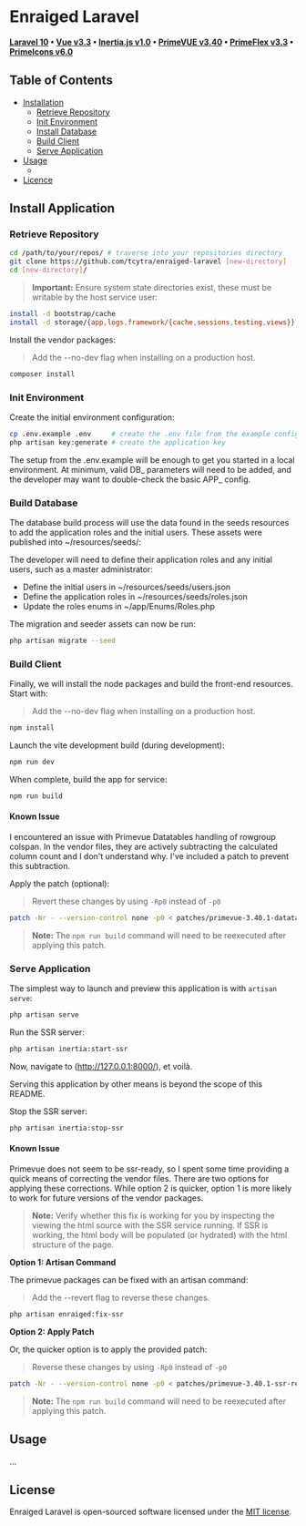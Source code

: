# Enraiged Laravel

**[Laravel 10](https://laravel.com/docs/10.x/releases)
 • [Vue v3.3](https://vuejs.org/guide/introduction.html)
 • [Inertia.js v1.0](https://inertiajs.com/)
 • [PrimeVUE v3.40](https://primevue.org/installation/)
 • [PrimeFlex v3.3](https://primeflex.org/installation)
 • [PrimeIcons v6.0](https://primevue.org/icons/#list)**



## Table of Contents

- [Installation](#installation)
  * [Retrieve Repository](#retrieve-repository)
  * [Init Environment](#init-environment)
  * [Install Database](#install-database)
  * [Build Client](#build-client)
  * [Serve Application](#serve-application)
- [Usage](#usage)
  * []()
- [Licence](#license)



## Install Application

### Retrieve Repository

```bash
cd /path/to/your/repos/ # traverse into your repositories directory
git clone https://github.com/tcytra/enraiged-laravel [new-directory]
cd [new-directory]/
```

> **Important:** Ensure system state directories exist, these must be writable by the host service user:

```bash
install -d bootstrap/cache
install -d storage/{app,logs,framework/{cache,sessions,testing,views}}
```

Install the vendor packages:

> Add the --no-dev flag when installing on a production host.

```bash
composer install
```


### Init Environment

Create the initial environment configuration:

```bash
cp .env.example .env     # create the .env file from the example config
php artisan key:generate # create the application key
```

The setup from the .env.example will be enough to get you started in a local environment. At minimum, valid DB_ 
parameters will need to be added, and the developer may want to double-check the basic APP_ config.


### Build Database

The database build process will use the data found in the seeds resources to add the application roles and the initial 
users. These assets were published into ~/resources/seeds/:

The developer will need to define their application roles and any initial users, such as a master administrator:

- Define the initial users in ~/resources/seeds/users.json
- Define the application roles in ~/resources/seeds/roles.json
- Update the roles enums in ~/app/Enums/Roles.php


The migration and seeder assets can now be run:

```bash
php artisan migrate --seed
```


### Build Client

Finally, we will install the node packages and build the front-end resources. Start with:

> Add the --no-dev flag when installing on a production host.

```bash
npm install
```

Launch the vite development build (during development):

```bash
npm run dev
```

When complete, build the app for service:

```bash
npm run build
```

#### Known Issue

I encountered an issue with Primevue Datatables handling of rowgroup colspan. In the vendor files, they are actively
subtracting the calculated column count and I don't understand why. I've included a patch to prevent this subtraction.

Apply the patch (optional):

> Revert these changes by using `-Rp0` instead of `-p0`

```bash
patch -Nr - --version-control none -p0 < patches/primevue-3.40.1-datatable-correct-rowgroup-colspan.patch
```

> **Note:** The `npm run build` command will need to be reexecuted after applying this patch.

### Serve Application

The simplest way to launch and preview this application is with `artisan serve`:

```bash
php artisan serve
```

Run the SSR server:

```bash
php artisan inertia:start-ssr
```

Now, navigate to (http://127.0.0.1:8000/), et voilà.

Serving this application by other means is beyond the scope of this README.


Stop the SSR server:

```bash
php artisan inertia:stop-ssr
```

#### Known Issue

Primevue does not seem to be ssr-ready, so I spent some time providing a quick means of correcting the vendor files. 
There are two options for applying these corrections. While option 2 is quicker, option 1 is more likely to work for
future versions of the vendor packages.

> **Note:** Verify whether this fix is working for you by inspecting the viewing the html source with the SSR service
running. If SSR is working, the html body will be populated (or hydrated) with the html structure of the page.

**Option 1: Artisan Command**

The primevue packages can be fixed with an artisan command:

> Add the --revert flag to reverse these changes.

```bash
php artisan enraiged:fix-ssr
```

**Option 2: Apply Patch**

Or, the quicker option is to apply the provided patch:

> Reverse these changes by using `-Rp0` instead of `-p0`

```bash
patch -Nr - --version-control none -p0 < patches/primevue-3.40.1-ssr-ready-corrections.patch
```

> **Note:** The `npm run build` command will need to be reexecuted after applying this patch.



## Usage

...



## License

Enraiged Laravel is open-sourced software licensed under the [MIT license](https://opensource.org/licenses/MIT).

